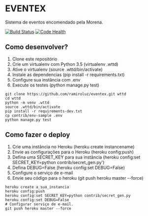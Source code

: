 # EVENTEX

Sistema de eventos encomendado pela Morena.

[![Build Status](https://travis-ci.org/ramiroluz/wttd-eventex.svg?branch=master)](https://travis-ci.org/ramiroluz/wttd-eventex)
[![Code Health](https://landscape.io/github/ramiroluz/wttd-eventex/master/landscape.svg?style=flat)](https://landscape.io/github/ramiroluz/wttd-eventex/master)

## Como desenvolver?

1. Clone este repositório
2. Crie um virtualenv com Python 3.5 (virtualenv .wttd)
3. Ative o virtualenv (source .wttd/bin/activate)
4. Instale as dependencias (pip install -r requirements.txt)
5. Configure sua instância com .env
6. Execute os testes (python manage.py test)


```console
git clone https://github.com/ramiroluz/eventex.git wttd
cd wttd
python -m venv .wttd
source .wttd/bin/activate
pip install -r requirements-dev.txt
cp contrib/env-sample .env
python manage.py test
```

## Como fazer o deploy

1. Crie uma instância no Heroku (heroku create instancename)
2. Envie as configurações para o Heroku (heroku config:push)
3. Defina uma SECRET_KEY para sua instância (heroku config:set SECRET_KEY=python contrib/secret_gen.py')
4. Defina DEBUG=False (heroku config:set DEBUG=False)
5. Configure o serviço de e-mail
6. Envie seu código para o heroku (git push heroku master --force)

```console
heroku create a_sua_instancia
heroku config:push
heroku config:set SECRET_KEY=python contrib/secret_gen.py
heroku config:set DEBUG=False
# Configurar serviço de e-mail.
git push heroku master --force
```
